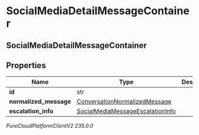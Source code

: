 # SocialMediaDetailMessageContainer

## SocialMediaDetailMessageContainer

## Properties

|Name | Type | Description | Notes|
|------------ | ------------- | ------------- | -------------|
| **id** | str |  | [optional] |
| **normalized_message** | [ConversationNormalizedMessage](ConversationNormalizedMessage) |  | [optional] |
| **escalation_info** | [SocialMediaMessageEscalationInfo](SocialMediaMessageEscalationInfo) |  | [optional] |



_PureCloudPlatformClientV2 235.0.0_
